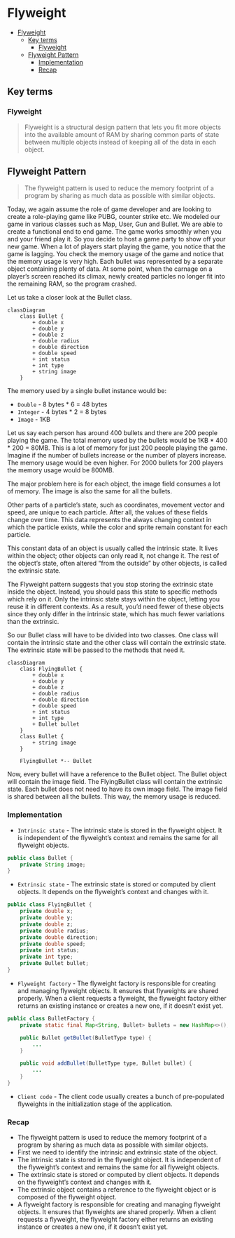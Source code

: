 # Flyweight
- [Flyweight](#flyweight)  
  - [Key terms](#key-terms)
    - [Flyweight](#flyweight)
  - [Flyweight Pattern](#flyweight-pattern)
      - [Implementation](#implementation)
      - [Recap](#recap)

## Key terms
### Flyweight
> Flyweight is a structural design pattern that lets you fit more objects into the available amount of RAM by sharing common parts of state between multiple objects instead of keeping all of the data in each object.

## Flyweight Pattern

> The flyweight pattern is used to reduce the memory footprint of a program by sharing as much data as possible with similar objects.

Today, we again assume the role of game developer and are looking to create a role-playing game like PUBG, counter strike etc. We modeled our game in various classes such as Map, User, Gun and Bullet. We are able to create a functional end to end game. The game works smoothly when you and your friend play it.
So you decide to host a game party to show off your new game. When a lot of players start playing the game, you notice that the game is lagging. You check the memory usage of the game and notice that the memory usage is very high. Each bullet was represented by a separate object containing plenty of data. At some point, when the carnage on a player’s screen reached its climax, newly created particles no longer fit into the remaining RAM, so the program crashed.

Let us take a closer look at the Bullet class.
```mermaid
classDiagram
    class Bullet {
        + double x
        + double y
        + double z
        + double radius
        + double direction
        + double speed
        + int status
        + int type
        + string image
    }
```
The memory used by a single bullet instance would be:
* `Double`  - 8 bytes * 6 = 48 bytes
* `Integer` - 4 bytes * 2 = 8 bytes
* `Image` - 1KB

Let us say each person has around 400 bullets and there are 200 people playing the game. The total memory used by the bullets would be 1KB * 400 * 200 = 80MB. This is a lot of memory for just 200 people playing the game. Imagine if the number of bullets increase or the number of players increase. The memory usage would be even higher. For 2000 bullets for 200 players the memory usage would be 800MB.

The major problem here is for each object, the image field consumes a lot of memory. The image is also the same for all the bullets.

Other parts of a particle’s state, such as coordinates, movement vector and speed, are unique to each particle. After all, the values of these fields change over time. This data represents the always changing context in which the particle exists, while the color and sprite remain constant for each particle.

This constant data of an object is usually called the intrinsic state. It lives within the object; other objects can only read it, not change it. The rest of the object’s state, often altered “from the outside” by other objects, is called the extrinsic state.

The Flyweight pattern suggests that you stop storing the extrinsic state inside the object. Instead, you should pass this state to specific methods which rely on it. Only the intrinsic state stays within the object, letting you reuse it in different contexts. As a result, you’d need fewer of these objects since they only differ in the intrinsic state, which has much fewer variations than the extrinsic.

So our Bullet class will have to be divided into two classes. One class will contain the intrinsic state and the other class will contain the extrinsic state. The extrinsic state will be passed to the methods that need it.

```mermaid
classDiagram
    class FlyingBullet {
        + double x
        + double y
        + double z
        + double radius
        + double direction
        + double speed
        + int status
        + int type
        + Bullet bullet
    }
    class Bullet {
        + string image
    }

    FlyingBullet *-- Bullet 
```

Now, every bullet will have a reference to the Bullet object. The Bullet object will contain the image field. The FlyingBullet class will contain the extrinsic state. Each bullet does not need to have its own image field. The image field is shared between all the bullets. This way, the memory usage is reduced.

### Implementation
* `Intrinsic state` - The intrinsic state is stored in the flyweight object. It is independent of the flyweight’s context and remains the same for all flyweight objects.

```java
public class Bullet {
    private String image;
}
```
* `Extrinsic state` - The extrinsic state is stored or computed by client objects. It depends on the flyweight’s context and changes with it.

```java
public class FlyingBullet {
    private double x;
    private double y;
    private double z;
    private double radius;
    private double direction;
    private double speed;
    private int status;
    private int type;
    private Bullet bullet;
}
```

* `Flyweight factory` - The flyweight factory is responsible for creating and managing flyweight objects. It ensures that flyweights are shared properly. When a client requests a flyweight, the flyweight factory either returns an existing instance or creates a new one, if it doesn’t exist yet.

```java
public class BulletFactory {
    private static final Map<String, Bullet> bullets = new HashMap<>();

    public Bullet getBullet(BulletType type) {
        ...
    }

    public void addBullet(BulletType type, Bullet bullet) {
        ...
    }
}
```

* `Client code` - The client code usually creates a bunch of pre-populated flyweights in the initialization stage of the application.


### Recap
* The flyweight pattern is used to reduce the memory footprint of a program by sharing as much data as possible with similar objects.
* First we need to identify the intrinsic and extrinsic state of the object.
* The intrinsic state is stored in the flyweight object. It is independent of the flyweight’s context and remains the same for all flyweight objects.
* The extrinsic state is stored or computed by client objects. It depends on the flyweight’s context and changes with it.
* The extrinsic object contains a reference to the flyweight object or is composed of the flyweight object.
* A flyweight factory is responsible for creating and managing flyweight objects. It ensures that flyweights are shared properly. When a client requests a flyweight, the flyweight factory either returns an existing instance or creates a new one, if it doesn’t exist yet.